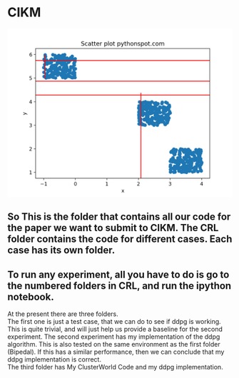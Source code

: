 # CIKM

![alt text](Figure_1.png)
## So This is the folder that contains all our code for the paper we want to submit to CIKM. The CRL folder contains the code for different cases. Each case has its own folder.  
## To run any experiment, all you have to do is go to the numbered folders in CRL, and run the ipython notebook.
At the present there are three folders.  
The first one is just a test case, that we can do to see if ddpg is working. This is quite trivial, and will just help us provide a baseline for the second experiment.
The second experiment has my implementation of the ddpg algorithm. This is also tested on the same environment as the first folder (Bipedal). If this has a similar performance, then we can conclude that my ddpg implementation is correct.  
The third folder has My ClusterWorld Code and my ddpg implementation.  

